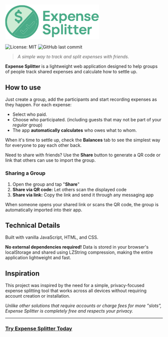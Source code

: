 <img src="./assets/logo.svg" width="300px">

![License: MIT](https://img.shields.io/badge/License-MIT-yellow.svg)
![GitHub last commit](https://img.shields.io/github/last-commit/DevNove/Expense-Splitter)

> *A simple way to track and split expenses with friends.*

**Expense Splitter** is a lightweight web application designed to help groups of people track shared expenses and calculate how to settle up.

## How to use

Just create a group, add the participants and start recording expenses as they happen. For each expense:
- Select who paid.
- Choose who participated. (including guests that may not be part of your *regular* group)
- The app **automatically calculates** who owes what to whom.

When it's time to settle up, check the **Balances** tab to see the simplest way for everyone to pay each other back.

Need to share with friends? Use the **Share** button to generate a QR code or link that others can use to import the group.

### Sharing a Group

1. Open the group and tap "**Share**"
2. **Share via QR code:** Let others scan the displayed code
3. **Share via link:** Copy the link and send it through any messaging app
   
When someone opens your shared link or scans the QR code, the group is automatically imported into their app.

## Technical Details

Built with vanilla JavaScript, HTML, and CSS.

**No external dependencies required!** Data is stored in your browser's localStorage and shared using LZString compression, making the entire application lightweight and fast.

## Inspiration

This project was inspired by the need for a simple, privacy-focused expense splitting tool that works across all devices without requiring account creation or installation.

*Unlike other solutions that require accounts or charge fees for more *"slots"*, Expense Splitter is completely free and respects your privacy.*

---

### [Try Expense Splitter Today](https://devnove.github.io/Expense-Splitter/)
